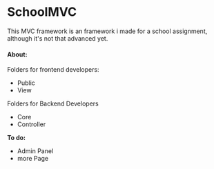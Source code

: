 <h1><strong>SchoolMVC</strong></h1>

This MVC framework is an framework i made for a school assignment, although it's not that advanced yet.

<h4><strong>About: </strong></h4>

Folders for frontend developers:
 - Public
 - View

Folders for Backend Developers
 - Core
 - Controller
 
<strong>To do:</strong>
 - Admin Panel
 - more Page 
